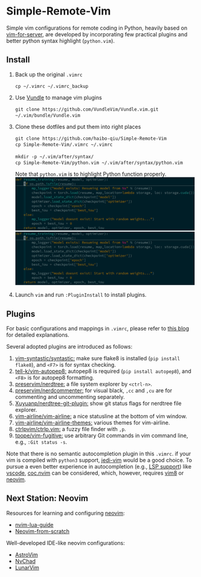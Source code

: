 # Simple-Remote-Vim
Simple vim configurations for remote coding in Python, heavily based on [vim-for-server](https://github.com/wklken/vim-for-server), are developed by incorporating few practical plugins and better python syntax highlight (```python.vim```). 

## Install
1. Back up the original ```.vimrc``` 
    ```
    cp ~/.vimrc ~/.vimrc_backup
    ```
2. Use [Vundle](https://github.com/VundleVim/Vundle.vim) to manage vim plugins
    ```
    git clone https://github.com/VundleVim/Vundle.vim.git ~/.vim/bundle/Vundle.vim
    ```
3. Clone these dotfiles and put them into right places
    ```
    git clone https://github.com/haibo-qiu/Simple-Remote-Vim
    cp Simple-Remote-Vim/.vimrc ~/.vimrc

    mkdir -p ~/.vim/after/syntax/
    cp Simple-Remote-Vim/python.vim ~/.vim/after/syntax/python.vim
    ```
    Note that ```python.vim``` is to highlight Python function properly.<br />
    <img src="pics/w_python.vim.png" width="475"/> <img src="pics/wo_python.vim.png" width="475"/> 
    
4. Launch ```vim``` and run ```:PluginInstall``` to install plugins.

## Plugins
For basic configurations and mappings in ```.vimrc```, please refer to [this blog](https://vimjc.com/vimrc.html) for detailed explanations.

Several adopted plugins are introduced as follows:
1. [vim-syntastic/syntastic:](https://github.com/vim-syntastic/syntastic) make sure flake8 is installed (```pip install flake8```), and ```<F7>``` is for syntax checking. 
2. [tell-k/vim-autopep8:](https://github.com/tell-k/vim-autopep8) autopep8 is required (```pip install autopep8```), and ```<F8>``` is for autopep8 formatting. 
3. [preservim/nerdtree:](https://github.com/preservim/nerdtree) a file system explorer by ```<ctrl-n>```.
4. [preservim/nerdcommenter:](https://github.com/preservim/nerdcommenter) for visual black, ```,cc``` and  ```,cu``` are for commenting and uncommenting separately.
5. [Xuyuanp/nerdtree-git-plugin:](https://github.com/Xuyuanp/nerdtree-git-plugin) show git status flags for nerdtree file explorer.
6. [vim-airline/vim-airline:](https://github.com/vim-airline/vim-airline) a nice statusline at the bottom of vim window.
7. [vim-airline/vim-airline-themes:](https://github.com/vim-airline/vim-airline-themes) various themes for vim-airline. 
8. [ctrlpvim/ctrlp.vim:](https://github.com/ctrlpvim/ctrlp.vim) a fuzzy file finder with ```,p```.
9. [tpope/vim-fugitive:](https://github.com/tpope/vim-fugitive) use arbitrary Git commands in vim command line, e.g., ```:Git status -s```.

Note that there is no semantic autocompletion plugin in this ```.vimrc```. if your vim is compiled with ```python3``` support, [jedi-vim](https://github.com/davidhalter/jedi-vim) would be a good choice. To pursue a even better experience in autocompletion (e.g., [LSP support](https://github.com/neovim/nvim-lspconfig)) like [vscode](https://code.visualstudio.com/), [coc.nvim](https://github.com/neoclide/coc.nvim) can be considered, which, however, requires [vim8](https://www.vim.org/vim-8.1-released.php) or [neovim](https://github.com/neovim/neovim).

## Next Station: Neovim
Resources for learning and configuring [neovim](https://github.com/neovim/neovim):
- [nvim-lua-guide](https://github.com/nanotee/nvim-lua-guide)
- [Neovim-from-scratch](https://github.com/LunarVim/Neovim-from-scratch)

Well-developed IDE-like neovim configurations:
- [AstroVim](https://github.com/kabinspace/AstroVim)
- [NvChad](https://github.com/NvChad/NvChad)
- [LunarVim](https://github.com/LunarVim/LunarVim)
